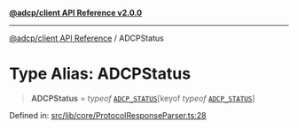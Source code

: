 [**@adcp/client API Reference v2.0.0**](../README.md)

***

[@adcp/client API Reference](../README.md) / ADCPStatus

# Type Alias: ADCPStatus

> **ADCPStatus** = *typeof* [`ADCP_STATUS`](../variables/ADCP_STATUS.md)\[keyof *typeof* [`ADCP_STATUS`](../variables/ADCP_STATUS.md)\]

Defined in: [src/lib/core/ProtocolResponseParser.ts:28](https://github.com/adcontextprotocol/adcp-client/blob/add23254eadaef025ae9fbe49b40948f459b98ff/src/lib/core/ProtocolResponseParser.ts#L28)
